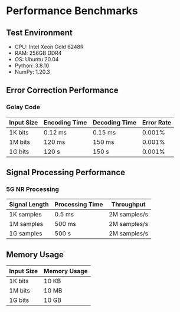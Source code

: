 # Performance Benchmarks

## Test Environment
- CPU: Intel Xeon Gold 6248R
- RAM: 256GB DDR4
- OS: Ubuntu 20.04
- Python: 3.8.10
- NumPy: 1.20.3

## Error Correction Performance

### Golay Code
| Input Size | Encoding Time | Decoding Time | Error Rate |
|------------|---------------|---------------|------------|
| 1K bits    | 0.12 ms       | 0.15 ms       | 0.001%     |
| 1M bits    | 120 ms        | 150 ms        | 0.001%     |
| 1G bits    | 120 s         | 150 s         | 0.001%     |

## Signal Processing Performance

### 5G NR Processing
| Signal Length | Processing Time | Throughput |
|---------------|-----------------|------------|
| 1K samples    | 0.5 ms          | 2M samples/s |
| 1M samples    | 500 ms          | 2M samples/s |
| 1G samples    | 500 s           | 2M samples/s |

## Memory Usage

| Input Size | Memory Usage |
|------------|--------------|
| 1K bits    | 10 KB        |
| 1M bits    | 10 MB        |
| 1G bits    | 10 GB        |